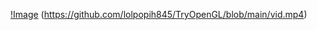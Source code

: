 [!Image](https://github.com/lolpopih845/TryOpenGL/blob/main/Screenshot.png)
(https://github.com/lolpopih845/TryOpenGL/blob/main/vid.mp4)